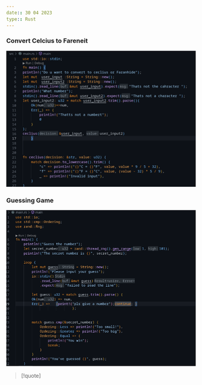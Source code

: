 ```yaml
---
date:: 30 04 2023
type:: Rust
---
```

### Convert Celcius to Fareneit 
![CelciusToFarenhaitRust_visual.png](/static/CelciusToFarenhaitRust_visual.png)
###  Guessing Game 
![GuessingGameRust_visual.png](/static/GuessingGameRust_visual.png)


>[!quote] 